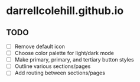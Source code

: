 # darrellcolehill.github.io

## TODO
- [ ] Remove default icon
- [ ] Choose color palette for light/dark mode
- [ ] Make primary, primary, and tertiary button styles
- [ ] Outline various sections/pages
- [ ] Add routing between sections/pages
